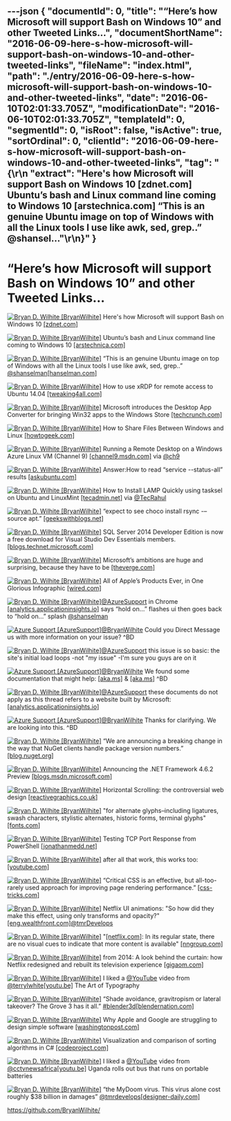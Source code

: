 ---json
{
  "documentId": 0,
  "title": "“Here’s how Microsoft will support Bash on Windows 10” and other Tweeted Links…",
  "documentShortName": "2016-06-09-here-s-how-microsoft-will-support-bash-on-windows-10-and-other-tweeted-links",
  "fileName": "index.html",
  "path": "./entry/2016-06-09-here-s-how-microsoft-will-support-bash-on-windows-10-and-other-tweeted-links",
  "date": "2016-06-10T02:01:33.705Z",
  "modificationDate": "2016-06-10T02:01:33.705Z",
  "templateId": 0,
  "segmentId": 0,
  "isRoot": false,
  "isActive": true,
  "sortOrdinal": 0,
  "clientId": "2016-06-09-here-s-how-microsoft-will-support-bash-on-windows-10-and-other-tweeted-links",
  "tag": "{\r\n  \"extract\": \"Here's how Microsoft will support Bash on Windows 10 [zdnet.com] Ubuntu’s bash and Linux command line coming to Windows 10 [arstechnica.com] “This is an genuine Ubuntu image on top of Windows with all the Linux tools I use like awk, sed, grep..” @shansel...\"\r\n}"
}
---

# “Here’s how Microsoft will support Bash on Windows 10” and other Tweeted Links…

[<img alt="Bryan D. Wilhite [BryanWilhite]" src="https://songhay.blob.core.windows.net/shared-social-twitter/BryanWilhite.jpeg">](http://songhayblog.azurewebsites.net/ "Bryan D. Wilhite [BryanWilhite]") Here's how Microsoft will support Bash on Windows 10 [[zdnet.com]](http://www.zdnet.com/article/heres-how-microsoft-will-support-bash-on-windows-10/#ftag=RSSbaffb68)

[<img alt="Bryan D. Wilhite [BryanWilhite]" src="https://songhay.blob.core.windows.net/shared-social-twitter/BryanWilhite.jpeg">](http://songhayblog.azurewebsites.net/ "Bryan D. Wilhite [BryanWilhite]") Ubuntu’s bash and Linux command line coming to Windows 10 [[arstechnica.com]](http://arstechnica.com/information-technology/2016/03/ubuntus-bash-and-linux-command-line-coming-to-windows-10/)

[<img alt="Bryan D. Wilhite [BryanWilhite]" src="https://songhay.blob.core.windows.net/shared-social-twitter/BryanWilhite.jpeg">](http://songhayblog.azurewebsites.net/ "Bryan D. Wilhite [BryanWilhite]") “This is an genuine Ubuntu image on top of Windows with all the Linux tools I use like awk, sed, grep..” [@shanselman](http://twitter.com/shanselman)[[hanselman.com]](http://www.hanselman.com/blog/DevelopersCanRunBashShellAndUsermodeUbuntuLinuxBinariesOnWindows10.aspx)

[<img alt="Bryan D. Wilhite [BryanWilhite]" src="https://songhay.blob.core.windows.net/shared-social-twitter/BryanWilhite.jpeg">](http://songhayblog.azurewebsites.net/ "Bryan D. Wilhite [BryanWilhite]") How to use xRDP for remote access to Ubuntu 14.04 [[tweaking4all.com]](http://www.tweaking4all.com/software/linux-software/use-xrdp-remote-access-ubuntu-14-04/#top)

[<img alt="Bryan D. Wilhite [BryanWilhite]" src="https://songhay.blob.core.windows.net/shared-social-twitter/BryanWilhite.jpeg">](http://songhayblog.azurewebsites.net/ "Bryan D. Wilhite [BryanWilhite]") Microsoft introduces the Desktop App Converter for bringing Win32 apps to the Windows Store [[techcrunch.com]](http://techcrunch.com/2016/03/30/desktop-app-converter/)

[<img alt="Bryan D. Wilhite [BryanWilhite]" src="https://songhay.blob.core.windows.net/shared-social-twitter/BryanWilhite.jpeg">](http://songhayblog.azurewebsites.net/ "Bryan D. Wilhite [BryanWilhite]") How to Share Files Between Windows and Linux [[howtogeek.com]](http://www.howtogeek.com/176471/how-to-share-files-between-windows-and-linux/)

[<img alt="Bryan D. Wilhite [BryanWilhite]" src="https://songhay.blob.core.windows.net/shared-social-twitter/BryanWilhite.jpeg">](http://songhayblog.azurewebsites.net/ "Bryan D. Wilhite [BryanWilhite]") Running a Remote Desktop on a Windows Azure Linux VM (Channel 9) [[channel9.msdn.com]](https://channel9.msdn.com/Series/Windows-Azure-Virtual-Machines-and-Networking-Tutorials/Running-a-Remote-Desktop-on-a-Windows-Azure-Linux-VM) via [@ch9](http://twitter.com/ch9)

[<img alt="Bryan D. Wilhite [BryanWilhite]" src="https://songhay.blob.core.windows.net/shared-social-twitter/BryanWilhite.jpeg">](http://songhayblog.azurewebsites.net/ "Bryan D. Wilhite [BryanWilhite]") Answer:How to read “service --status-all” results [[askubuntu.com]](http://askubuntu.com/a/422178/433878?stw=2)

[<img alt="Bryan D. Wilhite [BryanWilhite]" src="https://songhay.blob.core.windows.net/shared-social-twitter/BryanWilhite.jpeg">](http://songhayblog.azurewebsites.net/ "Bryan D. Wilhite [BryanWilhite]") How to Install LAMP Quickly using tasksel on Ubuntu and LinuxMint [[tecadmin.net]](http://tecadmin.net/install-lamp-quickly-using-tasksel-on-ubuntu-and-linuxmint/) via [@TecRahul](http://twitter.com/TecRahul)

[<img alt="Bryan D. Wilhite [BryanWilhite]" src="https://songhay.blob.core.windows.net/shared-social-twitter/BryanWilhite.jpeg">](http://songhayblog.azurewebsites.net/ "Bryan D. Wilhite [BryanWilhite]") “expect to see choco install rsync -–source apt.” [[geekswithblogs.net]](http://geekswithblogs.net/robz/archive/2016/03/31/bash-on-windowsndashwhat-it-means-for-chocolatey.aspx)

[<img alt="Bryan D. Wilhite [BryanWilhite]" src="https://songhay.blob.core.windows.net/shared-social-twitter/BryanWilhite.jpeg">](http://songhayblog.azurewebsites.net/ "Bryan D. Wilhite [BryanWilhite]") SQL Server 2014 Developer Edition is now a free download for Visual Studio Dev Essentials members. [[blogs.technet.microsoft.com]](https://blogs.technet.microsoft.com/dataplatforminsider/2016/03/31/microsoft-sql-server-developer-edition-is-now-free/)

[<img alt="Bryan D. Wilhite [BryanWilhite]" src="https://songhay.blob.core.windows.net/shared-social-twitter/BryanWilhite.jpeg">](http://songhayblog.azurewebsites.net/ "Bryan D. Wilhite [BryanWilhite]") Microsoft’s ambitions are huge and surprising, because they have to be [[theverge.com]](http://www.theverge.com/2016/3/30/11333054/microsoft-hololens-ai-future-technology-build-2016)

[<img alt="Bryan D. Wilhite [BryanWilhite]" src="https://songhay.blob.core.windows.net/shared-social-twitter/BryanWilhite.jpeg">](http://songhayblog.azurewebsites.net/ "Bryan D. Wilhite [BryanWilhite]") All of Apple’s Products Ever, in One Glorious Infographic [[wired.com]](http://www.wired.com/2016/04/apples-products-ever-one-glorious-infographic/)

[<img alt="Bryan D. Wilhite [BryanWilhite]" src="https://songhay.blob.core.windows.net/shared-social-twitter/BryanWilhite.jpeg">](http://songhayblog.azurewebsites.net/ "Bryan D. Wilhite [BryanWilhite]")[@AzureSupport](http://twitter.com/AzureSupport) in Chrome [[analytics.applicationinsights.io]](http://analytics.applicationinsights.io) says “hold on…” flashes ui then goes back to “hold on…” splash [@shanselman](http://twitter.com/shanselman)

[<img alt="Azure Support [AzureSupport]" src="https://songhay.blob.core.windows.net/shared-social-twitter/AzureSupport.png">](http://status.azure.com/ "Azure Support [AzureSupport]")[@BryanWilhite](http://twitter.com/BryanWilhite) Could you Direct Message us with more information on your issue? ^BD

[<img alt="Bryan D. Wilhite [BryanWilhite]" src="https://songhay.blob.core.windows.net/shared-social-twitter/BryanWilhite.jpeg">](http://songhayblog.azurewebsites.net/ "Bryan D. Wilhite [BryanWilhite]")[@AzureSupport](http://twitter.com/AzureSupport) this issue is so basic: the site's initial load loops -not "my issue" -I'm sure you guys are on it

[<img alt="Azure Support [AzureSupport]" src="https://songhay.blob.core.windows.net/shared-social-twitter/AzureSupport.png">](http://status.azure.com/ "Azure Support [AzureSupport]")[@BryanWilhite](http://twitter.com/BryanWilhite) We found some documentation that might help: [[aka.ms]](http://aka.ms/d1049613) & [[aka.ms]](http://aka.ms/d41425454) ^BD

[<img alt="Bryan D. Wilhite [BryanWilhite]" src="https://songhay.blob.core.windows.net/shared-social-twitter/BryanWilhite.jpeg">](http://songhayblog.azurewebsites.net/ "Bryan D. Wilhite [BryanWilhite]")[@AzureSupport](http://twitter.com/AzureSupport) these documents do not apply as this thread refers to a website built by Microsoft: [[analytics.applicationinsights.io]](http://analytics.applicationinsights.io)

[<img alt="Azure Support [AzureSupport]" src="https://songhay.blob.core.windows.net/shared-social-twitter/AzureSupport.png">](http://status.azure.com/ "Azure Support [AzureSupport]")[@BryanWilhite](http://twitter.com/BryanWilhite) Thanks for clarifying. We are looking into this. ^BD

[<img alt="Bryan D. Wilhite [BryanWilhite]" src="https://songhay.blob.core.windows.net/shared-social-twitter/BryanWilhite.jpeg">](http://songhayblog.azurewebsites.net/ "Bryan D. Wilhite [BryanWilhite]") “We are announcing a breaking change in the way that NuGet clients handle package version numbers.” [[blog.nuget.org]](http://blog.nuget.org/20160330/Introducing-NuGet-3.4.html)

[<img alt="Bryan D. Wilhite [BryanWilhite]" src="https://songhay.blob.core.windows.net/shared-social-twitter/BryanWilhite.jpeg">](http://songhayblog.azurewebsites.net/ "Bryan D. Wilhite [BryanWilhite]") Announcing the .NET Framework 4.6.2 Preview [[blogs.msdn.microsoft.com]](https://blogs.msdn.microsoft.com/dotnet/2016/03/30/announcing-the-net-framework-4-6-2-preview/)

[<img alt="Bryan D. Wilhite [BryanWilhite]" src="https://songhay.blob.core.windows.net/shared-social-twitter/BryanWilhite.jpeg">](http://songhayblog.azurewebsites.net/ "Bryan D. Wilhite [BryanWilhite]") Horizontal Scrolling: the controversial web design [[reactivegraphics.co.uk]](http://www.reactivegraphics.co.uk/horizontal-scrolling/)

[<img alt="Bryan D. Wilhite [BryanWilhite]" src="https://songhay.blob.core.windows.net/shared-social-twitter/BryanWilhite.jpeg">](http://songhayblog.azurewebsites.net/ "Bryan D. Wilhite [BryanWilhite]") "for alternate glyphs–including ligatures, swash characters, stylistic alternates, historic forms, terminal glyphs" [[fonts.com]](http://www.fonts.com/content/learning/fontology/level-4/fine-typography/locating-alternate-glyphs)

[<img alt="Bryan D. Wilhite [BryanWilhite]" src="https://songhay.blob.core.windows.net/shared-social-twitter/BryanWilhite.jpeg">](http://songhayblog.azurewebsites.net/ "Bryan D. Wilhite [BryanWilhite]") Testing TCP Port Response from PowerShell [[jonathanmedd.net]](http://www.jonathanmedd.net/2011/12/testing-tcp-port-response-from-powershell.html)

[<img alt="Bryan D. Wilhite [BryanWilhite]" src="https://songhay.blob.core.windows.net/shared-social-twitter/BryanWilhite.jpeg">](http://songhayblog.azurewebsites.net/ "Bryan D. Wilhite [BryanWilhite]") after all that work, this works too: [[youtube.com]](https://www.youtube.com/feeds/videos.xml?user=reelblack)

[<img alt="Bryan D. Wilhite [BryanWilhite]" src="https://songhay.blob.core.windows.net/shared-social-twitter/BryanWilhite.jpeg">](http://songhayblog.azurewebsites.net/ "Bryan D. Wilhite [BryanWilhite]") “Critical CSS is an effective, but all-too-rarely used approach for improving page rendering performance.” [[css-tricks.com]](https://css-tricks.com/annotating-critical-css/)

[<img alt="Bryan D. Wilhite [BryanWilhite]" src="https://songhay.blob.core.windows.net/shared-social-twitter/BryanWilhite.jpeg">](http://songhayblog.azurewebsites.net/ "Bryan D. Wilhite [BryanWilhite]") Netflix UI animations: "So how did they make this effect, using only transforms and opacity?" [[eng.wealthfront.com]](http://eng.wealthfront.com/2015/06/30/implementing-netflix-redesign/)[@tmrDevelops](http://twitter.com/tmrDevelops)

[<img alt="Bryan D. Wilhite [BryanWilhite]" src="https://songhay.blob.core.windows.net/shared-social-twitter/BryanWilhite.jpeg">](http://songhayblog.azurewebsites.net/ "Bryan D. Wilhite [BryanWilhite]") "[[netflix.com]](http://Netflix.com): In its regular state, there are no visual cues to indicate that more content is available" [[nngroup.com]](https://www.nngroup.com/articles/horizontal-scrolling/)

[<img alt="Bryan D. Wilhite [BryanWilhite]" src="https://songhay.blob.core.windows.net/shared-social-twitter/BryanWilhite.jpeg">](http://songhayblog.azurewebsites.net/ "Bryan D. Wilhite [BryanWilhite]") from 2014: A look behind the curtain: how Netflix redesigned and rebuilt its television experience [[gigaom.com]](https://gigaom.com/2014/02/24/a-look-behind-the-curtain-how-netflix-redesigned-and-rebuilt-its-television-experience/)

[<img alt="Bryan D. Wilhite [BryanWilhite]" src="https://songhay.blob.core.windows.net/shared-social-twitter/BryanWilhite.jpeg">](http://songhayblog.azurewebsites.net/ "Bryan D. Wilhite [BryanWilhite]") I liked a [@YouTube](http://twitter.com/YouTube) video from [@terrylwhite](http://twitter.com/terrylwhite)[[youtu.be]](http://youtu.be/erFbh2chlTU?a) The Art of Typography

[<img alt="Bryan D. Wilhite [BryanWilhite]" src="https://songhay.blob.core.windows.net/shared-social-twitter/BryanWilhite.jpeg">](http://songhayblog.azurewebsites.net/ "Bryan D. Wilhite [BryanWilhite]") “Shade avoidance, gravitropism or lateral takeover? The Grove 3 has it all.” [#blender3d](http://twitter.com/search?q=%23blender3d)[[blendernation.com]](http://www.blendernation.com/2016/03/30/grove-release-3-offers-naturally-developing-trees/)

[<img alt="Bryan D. Wilhite [BryanWilhite]" src="https://songhay.blob.core.windows.net/shared-social-twitter/BryanWilhite.jpeg">](http://songhayblog.azurewebsites.net/ "Bryan D. Wilhite [BryanWilhite]") Why Apple and Google are struggling to design simple software [[washingtonpost.com]](https://www.washingtonpost.com/news/the-switch/wp/2016/03/28/why-apple-and-google-are-struggling-to-design-simple-software/)

[<img alt="Bryan D. Wilhite [BryanWilhite]" src="https://songhay.blob.core.windows.net/shared-social-twitter/BryanWilhite.jpeg">](http://songhayblog.azurewebsites.net/ "Bryan D. Wilhite [BryanWilhite]") Visualization and comparison of sorting algorithms in C# [[codeproject.com]](http://www.codeproject.com/Articles/1087568/Visualization-and-Comparison-of-sorting-algorith)

[<img alt="Bryan D. Wilhite [BryanWilhite]" src="https://songhay.blob.core.windows.net/shared-social-twitter/BryanWilhite.jpeg">](http://songhayblog.azurewebsites.net/ "Bryan D. Wilhite [BryanWilhite]") I liked a [@YouTube](http://twitter.com/YouTube) video from [@cctvnewsafrica](http://twitter.com/cctvnewsafrica)[[youtu.be]](http://youtu.be/44SOrugPniM?a) Uganda rolls out bus that runs on portable batteries

[<img alt="Bryan D. Wilhite [BryanWilhite]" src="https://songhay.blob.core.windows.net/shared-social-twitter/BryanWilhite.jpeg">](http://songhayblog.azurewebsites.net/ "Bryan D. Wilhite [BryanWilhite]") “the MyDoom virus. This virus alone cost roughly $38 billion in damages” [@tmrdevelops](http://twitter.com/tmrdevelops)[[designer-daily.com]](http://www.designer-daily.com/a-look-at-stunning-web-safety-facts-57422)

<https://github.com/BryanWilhite/>
